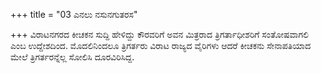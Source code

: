 +++
title = "03 ಎನಲು ನಸುನಗುತರಸ"

+++
ವಿರಾಟನಗರದ ಕೀಚಕನ ಸುದ್ದಿ ಹೇಳಿದ್ದು ಕೌರವರಿಗೆ ಅವನ ಮಿತ್ರರಾದ ತ್ರಿಗರ್ತಾಧೀಶರಿಗೆ ಸಂತೋಷವಾಗಲಿ ಎಂಬ ಉದ್ದೇಶದಿಂದ. ಮೊದಲಿನಿಂದಲೂ ತ್ರಿಗರ್ತರು ವಿರಾಟ ರಾಜ್ಯದ ವೈರಿಗಳು ಆದರೆ ಕೀಚಕನು ಸೇನಾಪತಿಯಾದ ಮೇಲೆ ತ್ರಿಗರ್ತರನ್ನೆಲ್ಲ ಸೋಲಿಸಿ ದೂರವಿರಿಸಿದ್ದ.